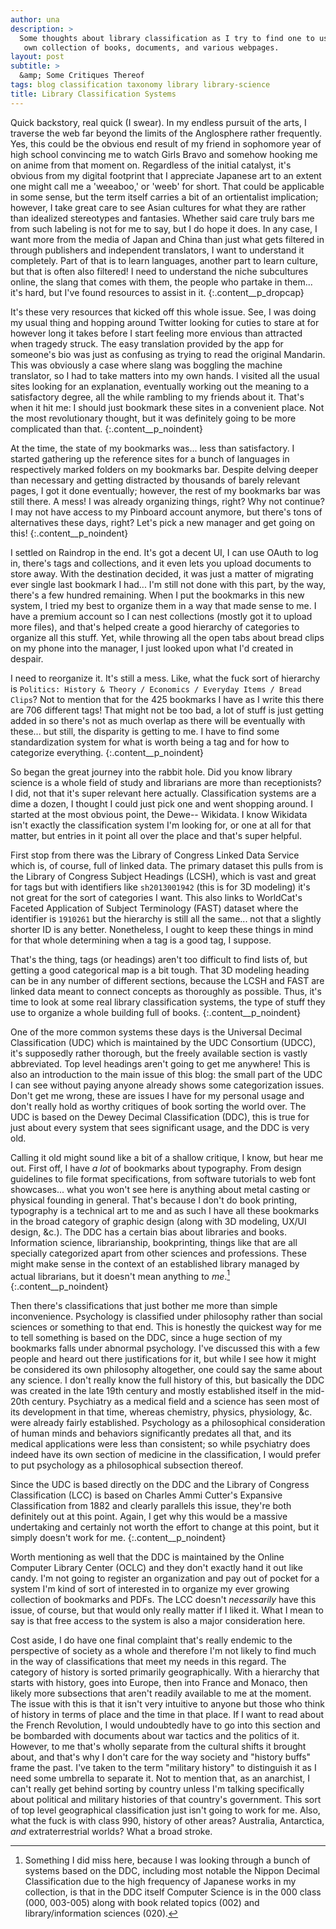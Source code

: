 ```yaml
---
author: una
description: >
  Some thoughts about library classification as I try to find one to use for my
   own collection of books, documents, and various webpages.
layout: post
subtitle: >
  &amp; Some Critiques Thereof
tags: blog classification taxonomy library library-science
title: Library Classification Systems
---
```


Quick backstory, real quick (I swear). In my endless pursuit of the arts, I
traverse the web far beyond the limits of the Anglosphere rather frequently.
Yes, this could be the obvious end result of my friend in sophomore year of high
school convincing me to watch Girls Bravo and somehow hooking me on anime from
that moment on. Regardless of the initial catalyst, it's obvious from my digital
footprint that I appreciate Japanese art to an extent one might call me a
'weeaboo,' or 'weeb' for short. That could be applicable in some sense, but the
term itself carries a bit of an ortientalist implication; however, I take great
care to see Asian cultures for what they are rather than idealized stereotypes
and fantasies. Whether said care truly bars me from such labeling is not for me
to say, but I do hope it does. In any case, I want more from the media of Japan
and China than just what gets filtered in through publishers and independent
translators, I want to understand it completely. Part of that is to learn
languages, another part to learn culture, but that is often also filtered! I
need to understand the niche subcultures online, the slang that comes with them,
the people who partake in them... it's hard, but I've found resources to assist
in it.
{:.content__p_dropcap}

It's these very resources that kicked off this whole issue. See, I was doing my
usual thing and hopping around Twitter looking for cuties to stare at for
however long it takes before I start feeling more envious than attracted when
tragedy struck. The easy translation provided by the app for someone's bio was
just as confusing as trying to read the original Mandarin. This was obviously a
case where slang was boggling the machine translator, so I had to take matters
into my own hands. I visited all the usual sites looking for an explanation,
eventually working out the meaning to a satisfactory degree, all the while
rambling to my friends about it. That's when it hit me: I should just bookmark
these sites in a convenient place. Not the most revolutionary thought, but it
was definitely going to be more complicated than that.
{:.content__p_noindent}

At the time, the state of my bookmarks was... less than satisfactory. I started
gathering up the reference sites for a bunch of languages in respectively marked
folders on my bookmarks bar. Despite delving deeper than necessary and getting
distracted by thousands of barely relevant pages, I got it done eventually;
however, the rest of my bookmarks bar was still there. A mess! I was already
organizing things, right? Why not continue? I may not have access to my Pinboard
account anymore, but there's tons of alternatives these days, right? Let's pick
a new manager and get going on this!
{:.content__p_noindent}

I settled on Raindrop in the end. It's got a decent UI, I can use OAuth to log
in, there's tags and collections, and it even lets you upload documents to store
away. With the destination decided, it was just a matter of migrating ever
single last bookmark I had... I'm still not done with this part, by the way,
there's a few hundred remaining. When I put the bookmarks in this new system, I
tried my best to organize them in a way that made sense to me. I have a premium
account so I can nest collections (mostly got it to upload more files), and
that's helped create a good hierarchy of categories to organize all this stuff.
Yet, while throwing all the open tabs about bread clips on my phone into the
manager, I just looked upon what I'd created in despair.

I need to reorganize it. It's still a mess. Like, what the fuck sort of
hierarchy is
`Politics: History & Theory / Economics / Everyday Items / Bread Clips`? Not to
mention that for the 425 bookmarks I have as I write this there are 706
different tags! That might not be too bad, a lot of stuff is just getting added
in so there's not as much overlap as there will be eventually with these... but
still, the disparity is getting to me. I have to find some standardization
system for what is worth being a tag and for how to categorize everything.
{:.content__p_noindent}

So began the great journey into the rabbit hole. Did you know library science is
a whole field of study and librarians are more than receptionists? I did, not
that it's super relevant here actually. Classification systems are a dime a
dozen, I thought I could just pick one and went shopping around. I started at
the most obvious point, the Dewe-- Wikidata. I know Wikidata isn't exactly the
classification system I'm looking for, or one at all for that matter, but
entries in it point all over the place and that's super helpful.

First stop from there was the Library of Congress Linked Data Service which is,
of course, full of linked data. The primary dataset this pulls from is the
Library of Congress Subject Headings (LCSH), which is vast and great for tags
but with identifiers like `sh2013001942` (this is for 3D modeling) it's not
great for the sort of categories I want. This also links to WorldCat's Faceted
Application of Subject Terminology (FAST) dataset where the identifier is
`1910261` but the hierarchy is still all the same... not that a slightly shorter
ID is any better. Nonetheless, I ought to keep these things in mind for that
whole determining when a tag is a good tag, I suppose.

That's the thing, tags (or headings) aren't too difficult to find lists of, but
getting a good categorical map is a bit tough. That 3D modeling heading can be
in any number of different sections, because the LCSH and FAST are linked data
meant to connect concepts as thoroughly as possible. Thus, it's time to look at
some real library classification systems, the type of stuff they use to organize
a whole building full of books.
{:.content__p_noindent}

One of the more common systems these days is the Universal Decimal
Classification (UDC) which is maintained by the UDC Consortium (UDCC), it's
supposedly rather thorough, but the freely available section is vastly
abbreviated. Top level headings aren't going to get me anywhere! This is also an
introduction to the main issue of this blog: the small part of the UDC I can see
without paying anyone already shows some categorization issues. Don't get me
wrong, these are issues I have for my personal usage and don't really hold as
worthy critiques of book sorting the world over. The UDC is based on the Dewey
Decimal Classification (DDC), this is true for just about every system that sees
significant usage, and the DDC is very old.

Calling it old might sound like a bit of a shallow critique, I know, but hear me
out. First off, I have _a lot_ of bookmarks about typography. From design
guidelines to file format specifications, from software tutorials to web font
showcases... what you won't see here is anything about metal casting or physical
founding in general. That's because I don't do book printing, typography is a
technical art to me and as such I have all these bookmarks in the broad category
of graphic design (along with 3D modeling, UX/UI design, &c.). The DDC has a
certain bias about libraries and books. Information science, librarianship,
bookprinting, things like that are all specially categorized apart from other
sciences and professions. These might make sense in the context of an
established library managed by actual librarians, but it doesn't mean anything
to _me_.[^1]
{:.content__p_noindent}

[^1]:
    Something I did miss here, because I was looking through a bunch of systems
    based on the DDC, including most notable the Nippon Decimal Classification
    due to the high frequency of Japanese works in my collection, is that in the
    DDC itself Computer Science is in the 000 class (000, 003-005) along with
    book related topics (002) and library/information sciences (020).

Then there's classifications that just bother me more than simple inconvenience.
Psychology is classified under philosophy rather than social sciences or
something to that end. This is honestly the quickest way for me to tell
something is based on the DDC, since a huge section of my bookmarks falls under
abnormal psychology. I've discussed this with a few people and heard out there
justifications for it, but while I see how it might be considered its own
philosophy altogether, one could say the same about any science. I don't really
know the full history of this, but basically the DDC was created in the late
19th century and mostly established itself in the mid-20th century. Psychiatry
as a medical field and a science has seen most of its development in that time,
whereas chemistry, physics, physiology, &c. were already fairly established.
Psychology as a philosophical consideration of human minds and behaviors
significantly predates all that, and its medical applications were less than
consistent; so while psychiatry does indeed have its own section of medicine in
the classification, I would prefer to put psychology as a philosophical
subsection thereof.

Since the UDC is based directly on the DDC and the Library of Congress
Classification (LCC) is based on Charles Ammi Cutter's Expansive Classification
from 1882 and clearly parallels this issue, they're both definitely out at this
point. Again, I get why this would be a massive undertaking and certainly not
worth the effort to change at this point, but it simply doesn't work for me.
{:.content__p_noindent}

Worth mentioning as well that the DDC is maintained by the Online Computer
Library Center (OCLC) and they don't exactly hand it out like candy. I'm not
going to register an organization and pay out of pocket for a system I'm kind of
sort of interested in to organize my ever growing collection of bookmarks and
PDFs. The LCC doesn't _necessarily_ have this issue, of course, but that would
only really matter if I liked it. What I mean to say is that free access to the
system is also a major consideration here.

Cost aside, I do have one final complaint that's really endemic to the
perspective of society as a whole and therefore I'm not likely to find much in
the way of classifications that meet my needs in this regard. The category of
history is sorted primarily geographically. With a hierarchy that starts with
history, goes into Europe, then into France and Monaco, then likely more
subsections that aren't readily available to me at the moment. The issue with
this is that it isn't very intuitive to anyone but those who think of history in
terms of place and the time in that place. If I want to read about the French
Revolution, I would undoubtedly have to go into this section and be bombarded
with documents about war tactics and the politics of it. However, to me that's
wholly separate from the cultural shifts it brought about, and that's why I
don't care for the way society and "history buffs" frame the past. I've taken to
the term "military history" to distinguish it as I need some umbrella to
separate it. Not to mention that, as an anarchist, I can't really get behind
sorting by country unless I'm talking specifically about political and military
histories of that country's government. This sort of top level geographical
classification just isn't going to work for me. Also, what the fuck is with
class 990, history of other areas? Australia, Antarctica, _and_ extraterrestrial
worlds? What a broad stroke.
